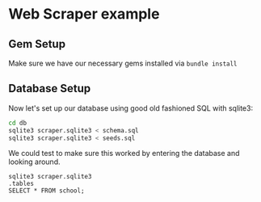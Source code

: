 # Web Scraper example

## Gem Setup

Make sure we have our necessary gems installed via `bundle install`

## Database Setup

Now let's set up our database using good old fashioned SQL with sqlite3:

```bash
cd db
sqlite3 scraper.sqlite3 < schema.sql
sqlite3 scraper.sqlite3 < seeds.sql
```

We could test to make sure this worked by entering the database and looking around.

```
sqlite3 scraper.sqlite3
.tables
SELECT * FROM school;
```

